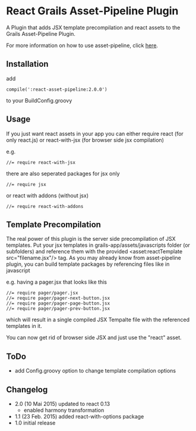 React Grails Asset-Pipeline Plugin
================================
A Plugin that adds JSX template precompilation and react assets to the Grails Asset-Pipeline Plugin.

For more information on how to use asset-pipeline, click [here](http://www.github.com/bertramdev/asset-pipeline).

Installation
-----
add
```
compile(':react-asset-pipeline:2.0.0')
```
to your BuildConfig.groovy

Usage
-----
If you just want react assets in your app you can either require react (for only react.js) or react-with-jsx (for browser side jsx compilation)

e.g.
```
//= require react-with-jsx
```

there are also seperated packages for jsx only

```
//= require jsx
```

or react with addons (without jsx)

```
//= require react-with-addons
```

Template Precompilation
-----
The real power of this plugin is the server side precompilation of JSX templates.
Put your jsx templates in grails-app/assets/javascripts folder (or subfolders) and reference them with the provided <asset:reactTemplate src="filename.jsx"/> tag.
As you may already know from asset-pipeline plugin, you can build template packages by referencing files like in javascript

e.g. having a pager.jsx that looks like this
```
//= require pager/pager.jsx
//= require pager/pager-next-button.jsx
//= require pager/pager-page-button.jsx
//= require pager/pager-prev-button.jsx
```
which will result in a single compiled JSX Tempalte file with the referenced templates in it.

You can now get rid of browser side JSX and just use the "react" asset.


ToDo
-----
* add Config.groovy option to change template compilation options


Changelog
-----
* 2.0 (10 Mai 2015) updated to react 0.13
  * enabled harmony transformation
* 1.1 (23 Feb. 2015) added react-with-options package
* 1.0 initial release
